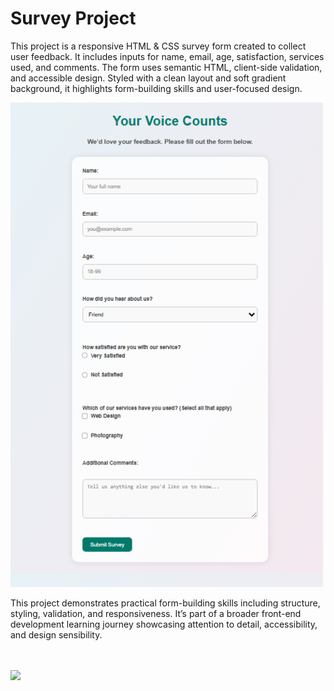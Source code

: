 <h1>Survey Project</h1>
<p>This project is a responsive HTML & CSS survey form created to collect user feedback. It includes inputs for name, email, age, satisfaction, services used, and comments. The form uses semantic HTML, client-side validation, and accessible design. Styled with a clean layout and soft gradient background, it highlights form-building skills and user-focused design.</p>

<a href="https://github.com/BackusA920/Survey-Project"></a>

  <img src="./assets/2025-06-01 23_47_42-Window.png" width="500" >
  <p>This project demonstrates practical form-building skills including structure, styling, validation, and responsiveness. It’s part of a broader front-end development learning journey showcasing attention to detail, accessibility, and design sensibility.</p>
  
<br><br>
<a href="https://github.com/BackusA920/Survey-Project">
  <img src="https://dabuttonfactory.com/button.png?t=View+Project&f=Calibri-Bold&ts=18&tc=fff&hp=45&vp=20&w=134&h=38&c=11&bgt=unicolored&bgc=245c68&be=1">
</a>